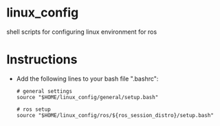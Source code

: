 linux_config
============
shell scripts for configuring linux environment for ros

Instructions
============
+	Add the following lines to your bash file ".bashrc":

		# general settings
		source "$HOME/linux_config/general/setup.bash"

		# ros setup
		source "$HOME/linux_config/ros/${ros_session_distro}/setup.bash"

